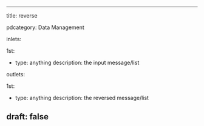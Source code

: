 --- 


title: reverse

pdcategory: Data Management

inlets:

  1st:
  - type: anything
    description: the input message/list

outlets:

  1st:
  - type: anything
    description: the reversed message/list







draft: false
---